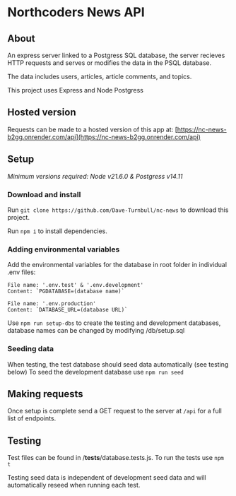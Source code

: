 # Northcoders News API

## About

An express server linked to a Postgress SQL database, the server recieves HTTP requests and serves or modifies the data in the PSQL database.

The data includes users, articles, article comments, and topics.

This project uses Express and Node Postgress

## Hosted version
Requests can be made to a hosted version of this app at: [https://nc-news-b2gg.onrender.com/api](https://nc-news-b2gg.onrender.com/api)


## Setup

*Minimum versions required: Node v21.6.0 & Postgress v14.11*

### Download and install

Run `git clone https://github.com/Dave-Turnbull/nc-news` to download this project.

Run `npm i` to install dependencies.

### Adding environmental variables

Add the environmental variables for the database in root folder in individual .env files:

    File name: '.env.test' & '.env.development'
    Content: `PGDATABASE=(database name)`

    File name: '.env.production'
    Content: `DATABASE_URL=(database URL)`

Use `npm run setup-dbs` to create the testing and development databases, database names can be changed by modifying /db/setup.sql

### Seeding data

When testing, the test database should seed data automatically (see testing below)
To seed the development database use `npm run seed`

## Making requests

Once setup is complete send a GET request to the server at `/api` for a full list of endpoints.

## Testing

Test files can be found in /__tests__/database.tests.js.
To run the tests use `npm t`

Testing seed data is independent of development seed data and will automatically reseed when running each test.

